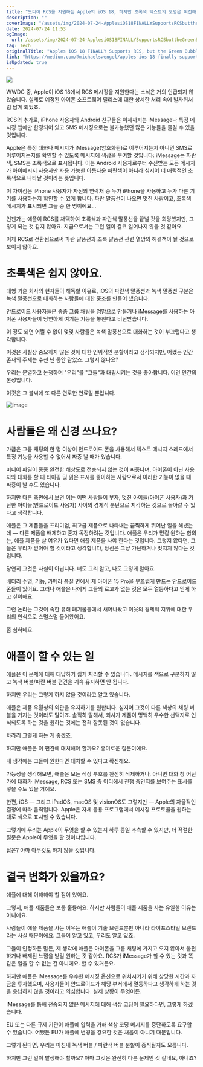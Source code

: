 ```yaml
---
title: "드디어 RCS를 지원하는 Apple의 iOS 18, 하지만 초록색 텍스트의 오명은 여전해"
description: ""
coverImage: "/assets/img/2024-07-24-ApplesiOS18FINALLYSupportsRCSbuttheGreenBubbleStigmaIsHeretoStay_0.png"
date: 2024-07-24 11:53
ogImage:
  url: /assets/img/2024-07-24-ApplesiOS18FINALLYSupportsRCSbuttheGreenBubbleStigmaIsHeretoStay_0.png
tag: Tech
originalTitle: "Apples iOS 18 FINALLY Supports RCS, but the Green Bubble Stigma Is Here to Stay"
link: "https://medium.com/@michaelswengel/apples-ios-18-finally-supports-rcs-but-the-green-bubble-stigma-is-here-to-stay-753cda4e4be1"
isUpdated: true
---
```


<img src="/assets/img/2024-07-24-ApplesiOS18FINALLYSupportsRCSbuttheGreenBubbleStigmaIsHeretoStay_0.png" />

WWDC 중, Apple이 iOS 18에서 RCS 메시징을 지원한다는 소식은 거의 언급되지 않았습니다. 실제로 예정된 아이폰 소프트웨어 릴리스에 대한 상세한 처리 속에 발자취처럼 남게 되었죠.

RCS의 추가로, iPhone 사용자와 Android 친구들은 이제까지는 iMessage나 특정 메시징 앱에만 한정되어 있고 SMS 메시징으로는 불가능했던 많은 기능들을 즐길 수 있을 것입니다.

Apple은 특정 대화나 메시지가 iMessage(암호화됨)로 이루어지는지 아니면 SMS로 이루어지는지를 확인할 수 있도록 메시지에 색상을 부여할 것입니다: iMessage는 파란색, SMS는 초록색으로 표시됩니다. 이는 Android 사용자로부터 수신받는 모든 메시지가 아이메시지 사용자만 사용 가능한 아름다운 파란색이 아니라 심지어 더 매력적인 초록색으로 나타날 것이라는 뜻입니다.

<div class="content-ad"></div>

이 차이점은 iPhone 사용자가 자신의 연락처 중 누가 iPhone을 사용하고 누가 다른 기기를 사용하는지 확인할 수 있게 합니다. 파란 말풍선이 나오면 멋진 사람이고, 초록색 메시지가 표시되면 그들 중 한 명이에요...

언젠가는 애플이 RCS를 채택하여 초록색과 파란색 말풍선을 끝낼 것을 희망했지만, 그렇게 되는 것 같지 않아요. 지금으로서는 그런 일이 결코 일어나지 않을 것 같아요.

이제 RCS로 전환됨으로써 파란 말풍선과 초록 말풍선 관련 열망의 해결책이 될 것으로 보이지 않아요.

# 초록색은 쉽지 않아요.

<div class="content-ad"></div>

대형 기술 회사의 현자들이 해독할 이유로, iOS의 파란색 말풍선과 녹색 말풍선 구분은 녹색 말풍선으로 대화하는 사람들에 대한 풍조를 만들어 냈습니다.

안드로이드 사용자들은 종종 그룹 채팅을 엉망으로 만들거나 iMessage를 사용하는 아이폰 사용자들이 당연하게 여기는 기능을 놓친다고 비난받습니다.

이 정도 되면 어쩔 수 없이 몇몇 사람들은 녹색 말풍선으로 대화하는 것이 부끄럽다고 생각합니다.

이것은 사실상 중요하지 않은 것에 대한 인위적인 분할이라고 생각되지만, 어쨌든 인간 존재의 주제는 수천 년 동안 같았죠. 그렇지 않나요?

<div class="content-ad"></div>

우리는 분열하고 논쟁하며 "우리"를 "그들"과 대립시키는 것을 좋아합니다. 이건 인간의 본성입니다.

이것은 그 불씨에 또 다른 연로한 연료일 뿐입니다.

![image](/assets/img/2024-07-24-ApplesiOS18FINALLYSupportsRCSbuttheGreenBubbleStigmaIsHeretoStay_1.png)

# 사람들은 왜 신경 쓰나요?

<div class="content-ad"></div>

가끔은 그룹 채팅의 한 명 이상이 안드로이드 폰을 사용해서 텍스트 메시지 스레드에서 특정 기능을 사용할 수 없어서 짜증 날 때가 있습니다.

미디어 파일이 종종 완전한 해상도로 전송되지 않는 것이 짜증나며, 아이폰이 아닌 사용자와 대화를 할 때 타이핑 및 읽은 표시를 좋아하는 사람으로서 이러한 기능이 없을 때 짜증이 날 수도 있습니다.

하지만 다른 측면에서 보면 이는 어떤 사람들이 부자, 멋진 아이들(아이폰 사용자)과 가난한 아이들(안드로이드 사용자) 사이의 경제적 분단으로 지각하는 것으로 돌아갈 수 있다고 생각합니다.

애플은 그 제품들을 프리미엄, 최고급 제품으로 나타내는 끔찍하게 뛰어난 일을 해냈는데 — 다른 제품을 배제하고 혼자 독점하려는 것입니다. 애플은 우리가 믿길 원하는 함의는, 애플 제품을 살 여유가 있다면 애플 제품을 사야 한다는 것입니다. 그렇지 않다면, 그들은 우리가 믿어야 할 것이라고 생각합니다, 당신은 그냥 가난하거나 멋지지 않다는 것입니다.

<div class="content-ad"></div>

당연히 그것은 사실이 아닙니다. 너도 그리 알고, 나도 그렇게 알아요.

배터리 수명, 기능, 카메라 품질 면에서 제 아이폰 15 Pro을 부끄럽게 만드는 안드로이드 폰들이 있어요. 그러나 애플은 나에게 그들의 로고가 없는 것은 모두 열등하다고 믿게 하고 싶어해요.

그런 논리는 그것이 속한 유해 폐기물통에서 새어나왔고 이웃의 경제적 지위에 대한 우리의 인식으로 스멀스멀 들어왔어요.

좀 심하네요.

<div class="content-ad"></div>

# 애플이 할 수 있는 일

애플은 이 문제에 대해 대답하기 쉽게 처리할 수 있습니다. 메시지를 색으로 구분하지 않고 녹색 버블/파란 버블 편견을 계속 유지하면 안 됩니다.

하지만 우리는 그렇게 하지 않을 것이라고 알고 있습니다.

애플은 제품 우월성의 외관을 유지하기를 원합니다. 심지어 그것이 다른 색상의 채팅 버블을 가지는 것이라도 말이죠. 솔직히 말해서, 회사가 제품이 명백히 우수한 선택지로 인식되도록 하는 것을 원하는 것에는 전혀 잘못된 것이 없습니다.

<div class="content-ad"></div>

차라리 그렇게 하는 게 좋겠죠.

하지만 애플은 이 편견에 대처해야 할까요? 흥미로운 질문이에요.

내 생각에는 그들이 원한다면 대처할 수 있다고 확신해요.

가능성을 생각해보면, 애플은 모든 색상 부호를 완전히 삭제하거나, 아니면 대화 창 어딘가에 대화가 iMessage, RCS 또는 SMS 중 어디에서 진행 중인지를 보여주는 표시를 넣을 수도 있을 거예요.

<div class="content-ad"></div>

한편, iOS — 그리고 iPadOS, macOS 및 visionOS도 그렇지만 — Apple의 자율적인 결정에 따라 움직입니다. Apple은 자체 응용 프로그램에서 메시징 프로토콜을 원하는 대로 색으로 표시할 수 있습니다.

그렇기에 우리는 Apple이 무엇을 할 수 있는지 하루 종일 추측할 수 있지만, 더 적절한 질문은 Apple이 무엇을 할 것이냐입니다.

답은? 아마 아무것도 하지 않을 것입니다.

# 결국 변화가 있을까요?

<div class="content-ad"></div>

애플에 대해 이해해야 할 점이 있어요.

그렇지, 애플 제품들은 보통 훌륭해요. 하지만 사람들이 애플 제품을 사는 유일한 이유는 아니에요.

사람들이 애플 제품을 사는 이유는 애플이 기술 브랜드뿐만 아니라 라이프스타일 브랜드라는 사실 때문이에요. 그들이 알고 있고, 우리도 알고 있죠.

그들이 인정하든 말든, 제 생각에 애플은 아이폰을 그룹 채팅에 가지고 오지 않아서 불편하거나 배제된 느낌을 받길 원하는 것 같아요. RCS가 iMessage가 할 수 있는 것과 똑같은 일을 할 수 없는 건 아니에요. 할 수 있거든요.

<div class="content-ad"></div>

하지만 애플은 iMessage를 우수한 메시징 옵션으로 위치시키기 위해 상당한 시간과 자금을 투자했으며, 사용자들이 안드로이드가 해당 부서에서 열등하다고 생각하게 하는 것을 용납하지 않을 것이라고 의심합니다. 실제 상황이 무엇이든.

IMessage를 통해 전송되지 않은 메시지에 대해 색상 코딩이 필요하다면, 그렇게 하겠습니다.

EU 또는 다른 규제 기관이 애플에 압력을 가해 색상 코딩 메시지를 중단하도록 요구할 수 있습니다. 어쨌든 EU가 애플에 변경을 강요한 것은 처음이 아니기 때문입니다.

그렇게 된다면, 우리는 마침내 녹색 버블 / 파란색 버블 분할이 종식될지도 모릅니다.

<div class="content-ad"></div>

하지만 그런 일이 발생해야 할까요? 아마 그것은 완전히 다른 문제인 것 같네요, 아니죠?
